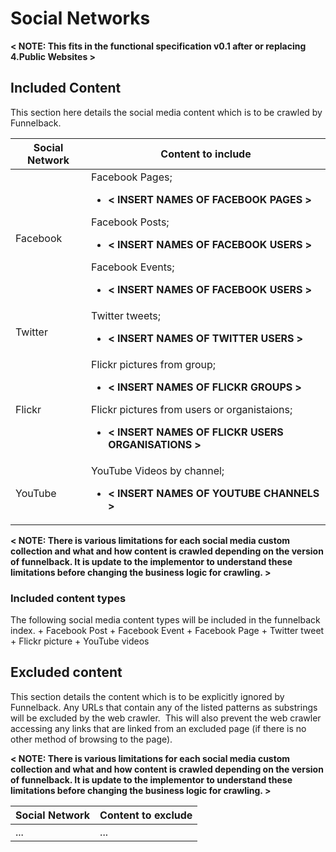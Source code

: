 Social Networks
====================
**&lt; NOTE: This fits in the functional specification v0.1 after or replacing 4.Public Websites &gt;**

## Included Content
This section here details the social media content which is to be crawled by Funnelback.

| Social Network | Content to include |
| ----------- | ------ |
| Facebook | Facebook Pages;<ul><li>**&lt; INSERT NAMES OF FACEBOOK PAGES &gt;**</li></ul>Facebook Posts;<ul><li>**&lt; INSERT NAMES OF FACEBOOK USERS &gt;**</li></ul> Facebook Events;<ul><li>**&lt; INSERT NAMES OF FACEBOOK USERS &gt;**</li></ul> |
| Twitter | Twitter tweets;<ul><li>**&lt; INSERT NAMES OF TWITTER USERS &gt;**</li></ul>|
| Flickr | Flickr pictures from group;<ul><li>**&lt; INSERT NAMES OF FLICKR GROUPS &gt;**</li></ul>Flickr pictures from users or organistaions;<ul><li>**&lt; INSERT NAMES OF FLICKR USERS ORGANISATIONS &gt;**</li></ul>|
| YouTube | YouTube Videos by channel;<ul><li>**&lt; INSERT NAMES OF YOUTUBE CHANNELS &gt;**</li></ul>|

**&lt; NOTE: There is various limitations for each social media custom collection and what and how content is crawled depending on the version of funnelback. It is update to the implementor to understand these limitations before changing the business logic for crawling. &gt;**

### Included content types
The following social media content types will be included in the funnelback index.
	+ Facebook Post
	+ Facebook Event
	+ Facebook Page
	+ Twitter tweet
	+ Flickr picture
	+ YouTube videos

## Excluded content
This section details the content which is to be explicitly ignored by Funnelback.
Any URLs that contain any of the listed patterns as substrings will be excluded by the web crawler.  This will also prevent the web crawler accessing any links that are linked from an excluded page (if there is no other method of browsing to the page).

**&lt; NOTE: There is various limitations for each social media custom collection and what and how content is crawled depending on the version of funnelback. It is update to the implementor to understand these limitations before changing the business logic for crawling. &gt;**

| Social Network | Content to exclude |
| ----------- | ------ |
| ... | ... |
